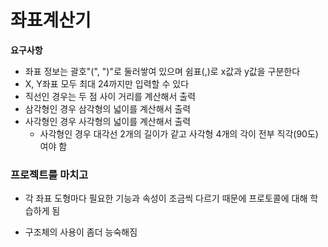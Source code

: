 # 좌표계산기

**요구사항**

- 좌표 정보는 괄호"(", ")"로 둘러쌓여 있으며 쉼표(,)로 x값과 y값을 구분한다
- X, Y좌표 모두 최대 24까지만 입력할 수 있다
- 직선인 경우는 두 점 사이 거리를 계산해서 출력
- 삼각형인 경우 삼각형의 넓이를 계산해서 출력
- 사각형인 경우 사각형의 넓이를 계산해서 출력
  - 사각형인 경우 대각선 2개의 길이가 같고 사각형 4개의 각이 전부 직각(90도)여야 함

### **프로젝트를 마치고**

- 각 좌표 도형마다 필요한 기능과 속성이 조금씩 다르기 때문에 프로토콜에 대해 학습하게 됨

- 구조체의 사용이 좀더 능숙해짐

  